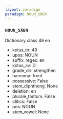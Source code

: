 ```yaml
---
layout: paradigm
paradigm: NOUN_SÄEN
---
```

### ` NOUN_SÄEN `

Dictionary class 49 en
* kotus_tn: 49
* upos: NOUN
* suffix_regex: en
* kotus_av: D
* grade_dir: strengthen
* harmony: front
* possessive: False
* stem_diphthong: None
* deletion: en
* plurale_tantum: False
* clitics: False
* pos: NOUN
* stem_vowel: None
